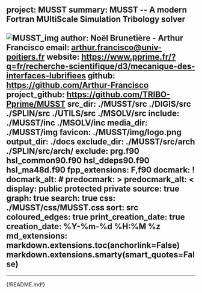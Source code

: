 project: MUSST
summary: MUSST -- A modern Fortran MUltiScale Simulation Tribology solver<br/><br/> ![MUSST_img](media/MUSST_long_petit.png)
author:  Noël Brunetière - Arthur Francisco
email:   arthur.francisco@univ-poitiers.fr
website: https://www.pprime.fr/?q=fr/recherche-scientifique/d3/mecanique-des-interfaces-lubrifiees
github: https://github.com/Arthur-Francisco
project_github: https://github.com/TRIBO-Pprime/MUSST
src_dir: ./MUSST/src
         ./DIGIS/src
         ./SPLIN/src
         ./UTILS/src
         ./MSOLV/src
include: ./MUSST/inc
         ./MSOLV/inc
media_dir:  ./MUSST/img
favicon:    ./MUSST/img/logo.png
output_dir: ./docs
exclude_dir: ./MUSST/src/arch
             ./SPLIN/src/arch/
exclude: prg.f90
         hsl_common90.f90
         hsl_ddeps90.f90
         hsl_ma48d.f90
fpp_extensions: F,f90
docmark:        !
docmark_alt:    #
predocmark:     >
predocmark_alt: <
display: public
         protected
         private
source: true
graph: true
search: true
css: ./MUSST/css/MUSST.css
sort: src
coloured_edges: true
print_creation_date: true
creation_date: %Y-%m-%d %H:%M %z
md_extensions: markdown.extensions.toc(anchorlink=False)
               markdown.extensions.smarty(smart_quotes=False)
---

-----------------
{!README.md!}

